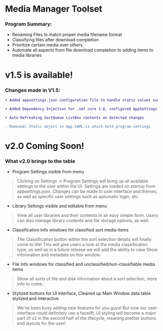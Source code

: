 # Media Manager Toolset

### Program Summary:
* Renaming Files to match proper media filename format<br>
* Classifying files after download completion<br>
* Prioritize certain media over others<br>
* Automate all aspects from file download completion to adding items to media libraries

# v1.5 is available!

### Changes made in V1.5:
```diff  
+ Added appsettings.json configuration file to handle static values such as media library locations, etc.
```
```diff  
+ Added Dependency Injection for .net core 3.0, configured AppSettings for injection
```
```diff  
+ Auto-Refreshing SortQueue ListBox contents on detected changes
```

```diff 
- Removed: Static object in App.XAML.cs which held program settings
```

# v2.0 Coming Soon!

### What v2.0 brings to the table
* Program Settings visible from menu
>Clicking on Settings -> Program Settings will bring up all available settings to the user within the UI.  Settings are loaded on startup from appsettings.json. Changes can be made to user interface and themes, as well as specific user settings such as automatic login, etc.

* Library Settings visible and editable from menu
>View all user libraries and their contents in an easy simple form.  Users can also manage library contents and file storage options, as well.

* Classification Info windows for classified sort media items
>The Classification button within the sort selection details will finally come to life!  This will give users a look at the media classification type, as well as in a future release we will add the ability to view Show information and metadata on this window.

* File Info windows for classified and unclassified/non-classifiable media items
>Show all sorts of file and disk information about a sort selection, more info to come..

* Stylized buttons for UI interface, Cleaned up Main Window data table stylized and interactive
>We've been busy adding new features for you guys!  But now our user interface could definitely use a facelift.  UI styling will become a major part of v2 in the second half of the lifecycle, meaning prettier buttons and layouts for the user!
